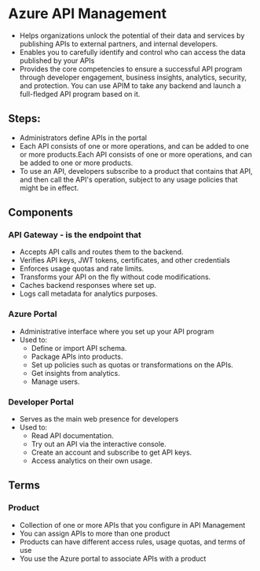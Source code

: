 # Azure API Management

- Helps organizations unlock the potential of their data and services by publishing APIs to external partners, and internal developers.
- Enables you to carefully identify and control who can access the data published by your APIs
- Provides the core competencies to ensure a successful API program through developer engagement, business insights, analytics, security, and protection. You can use APIM to take any backend and launch a full-fledged API program based on it.

## Steps:

- Administrators define APIs in the portal
- Each API consists of one or more operations, and can be added to one or more products.Each API consists of one or more operations, and can be added to one or more products.
- To use an API, developers subscribe to a product that contains that API, and then call the API's operation, subject to any usage policies that might be in effect.
 
 ## Components

 ### API Gateway - is the endpoint that

 - Accepts API calls and routes them to the backend.
 - Verifies API keys, JWT tokens, certificates, and other credentials
 - Enforces usage quotas and rate limits.
 - Transforms your API on the fly without code modifications.
 - Caches backend responses where set up.
 - Logs call metadata for analytics purposes.

### Azure Portal

- Administrative interface where you set up your API program
- Used to:
  - Define or import API schema.
  - Package APIs into products.
  - Set up policies such as quotas or transformations on the APIs.
  - Get insights from analytics.
  - Manage users.

### Developer Portal

- Serves as the main web presence for developers
- Used to:
  - Read API documentation.
  - Try out an API via the interactive console.
  - Create an account and subscribe to get API keys.
  - Access analytics on their own usage.

## Terms

### Product

- Collection of one or more APIs that you configure in API Management
- You can assign APIs to more than one product
- Products can have different access rules, usage quotas, and terms of use
- You use the Azure portal to associate APIs with a product